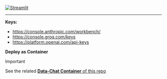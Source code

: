 [![Streamlit](https://img.shields.io/badge/Streamlit-1.2.0-FF4B4B.svg?style=flat&logo=Streamlit&logoColor=white)](https://streamlit.io)

---

**Keys:**

* https://console.anthropic.com/workbench/
* https://console.groq.com/keys
* https://platform.openai.com/api-keys

**Deploy as Container**

> [!IMPORTANT]
> See the related [**Data-Chat Container** of this repo](https://github.com/JAlcocerT/Data-Chat/pkgs/container/data-chat)
